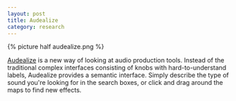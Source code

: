 ```yaml
---
layout: post
title: Audealize
category: research
---
```

<p class="thumbnail-image">
{% picture half audealize.png %}
</p>

[Audealize](http://audealize.appspot.com) is a new way of looking at audio production tools. Instead of the traditional complex interfaces consisting of knobs with hard-to-understand labels, Audealize provides a semantic interface. Simply describe the type of sound you're looking for in the search boxes, or click and drag around the maps to find new effects.
